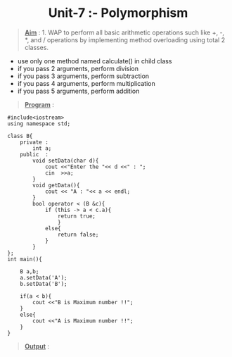 <h1><center>Unit-7 :- Polymorphism <center> </h1>

><u>**Aim**</u> : 1. WAP to perform all basic arithmetic operations such
like +, -, *, and / operations by implementing method
overloading using total 2 classes.
- use only one method named calculate() in child
class
- if you pass 2 arguments, perform division
- if you pass 3 arguments, perform subtraction
- if you pass 4 arguments, perform multiplication
- if you pass 5 arguments, perform addition

><u>**Program**</u> : 

    #include<iostream>
    using namespace std;

    class B{
        private :
            int a;
        public  :
            void setData(char d){
                cout <<"Enter the "<< d <<" : ";
                cin  >>a;
            }
            void getData(){
                cout << "A : "<< a << endl;
            }
            bool operator < (B &c){
                if (this -> a < c.a){
                    return true;
                    }
                else{
                    return false;
                }
            }
    };
    int main(){

        B a,b;
        a.setData('A');
        b.setData('B');

        if(a < b){
            cout <<"B is Maximum number !!";
        }
        else{
            cout <<"A is Maximum number !!";
        }
    }

><u>**Output**</u> : 

<br>